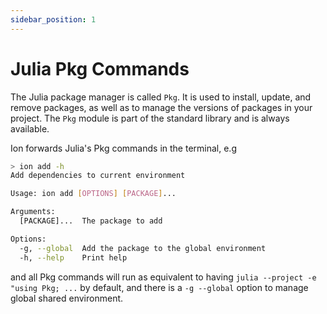 ```yaml
---
sidebar_position: 1
---
```


# Julia Pkg Commands

The Julia package manager is called `Pkg`. It is used to install, update, and remove packages, as well as to manage the versions of packages in your project. The `Pkg` module is part of the standard library and is always available.

Ion forwards Julia's Pkg commands in the terminal, e.g

```sh
> ion add -h
Add dependencies to current environment

Usage: ion add [OPTIONS] [PACKAGE]...

Arguments:
  [PACKAGE]...  The package to add

Options:
  -g, --global  Add the package to the global environment
  -h, --help    Print help
```

and all Pkg commands will run as equivalent to having `julia --project -e "using Pkg; ...` by default, and there is a `-g --global` option to manage global shared environment.

